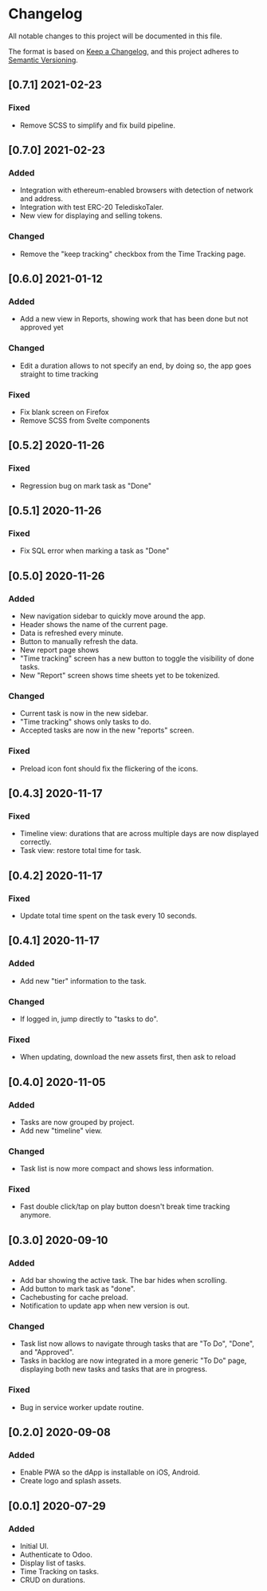# Changelog

All notable changes to this project will be documented in this file.

The format is based on [Keep a Changelog](https://keepachangelog.com/en/1.0.0/),
and this project adheres to [Semantic Versioning](https://semver.org/spec/v2.0.0.html).

## [0.7.1] 2021-02-23

### Fixed

- Remove SCSS to simplify and fix build pipeline.

## [0.7.0] 2021-02-23

### Added

- Integration with ethereum-enabled browsers with detection of network and address.
- Integration with test ERC-20 TelediskoTaler.
- New view for displaying and selling tokens.

### Changed

- Remove the "keep tracking" checkbox from the Time Tracking page.

## [0.6.0] 2021-01-12

### Added

- Add a new view in Reports, showing work that has been done but not approved yet

### Changed

- Edit a duration allows to not specify an end, by doing so, the app goes straight to time tracking

### Fixed

- Fix blank screen on Firefox
- Remove SCSS from Svelte components

## [0.5.2] 2020-11-26

### Fixed

- Regression bug on mark task as "Done"

## [0.5.1] 2020-11-26

### Fixed

- Fix SQL error when marking a task as "Done"

## [0.5.0] 2020-11-26

### Added

- New navigation sidebar to quickly move around the app.
- Header shows the name of the current page.
- Data is refreshed every minute.
- Button to manually refresh the data.
- New report page shows
- "Time tracking" screen has a new button to toggle the visibility of done tasks.
- New "Report" screen shows time sheets yet to be tokenized.

### Changed

- Current task is now in the new sidebar.
- "Time tracking" shows only tasks to do.
- Accepted tasks are now in the new "reports" screen.

### Fixed

- Preload icon font should fix the flickering of the icons.

## [0.4.3] 2020-11-17

### Fixed

- Timeline view: durations that are across multiple days are now displayed correctly.
- Task view: restore total time for task.

## [0.4.2] 2020-11-17

### Fixed

- Update total time spent on the task every 10 seconds.

## [0.4.1] 2020-11-17

### Added

- Add new "tier" information to the task.

### Changed

- If logged in, jump directly to "tasks to do".

### Fixed

- When updating, download the new assets first, then ask to reload

## [0.4.0] 2020-11-05

### Added

- Tasks are now grouped by project.
- Add new "timeline" view.

### Changed

- Task list is now more compact and shows less information.

### Fixed

- Fast double click/tap on play button doesn't break time tracking anymore.

## [0.3.0] 2020-09-10

### Added

- Add bar showing the active task. The bar hides when scrolling.
- Add button to mark task as "done".
- Cachebusting for cache preload.
- Notification to update app when new version is out.

### Changed

- Task list now allows to navigate through tasks that are "To Do", "Done", and "Approved".
- Tasks in backlog are now integrated in a more generic "To Do" page, displaying both new tasks and tasks that are in progress.

### Fixed

- Bug in service worker update routine.

## [0.2.0] 2020-09-08

### Added

- Enable PWA so the dApp is installable on iOS, Android.
- Create logo and splash assets.

## [0.0.1] 2020-07-29

### Added

- Initial UI.
- Authenticate to Odoo.
- Display list of tasks.
- Time Tracking on tasks.
- CRUD on durations.
